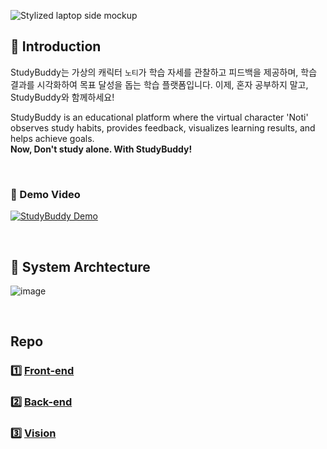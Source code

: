 ![Stylized laptop side mockup](https://github.com/user-attachments/assets/9ea4983c-9874-4a80-be91-eb2173bae19e)        
## 🔎 Introduction      

StudyBuddy는 가상의 캐릭터 `노티`가 학습 자세를 관찰하고 피드백을 제공하며, 학습 결과를 시각화하여 목표 달성을 돕는 학습 플랫폼입니다.
이제, 혼자 공부하지 말고, StudyBuddy와 함께하세요!      

StudyBuddy is an educational platform where the virtual character 'Noti' observes study habits, provides feedback, visualizes learning results, and helps achieve goals.      
**Now, Don't study alone. With StudyBuddy!**

<br>        

### 🎥 Demo Video    
[![StudyBuddy Demo](https://github.com/user-attachments/assets/113016ff-fdf7-40be-9de5-a25691c5c492)](https://youtu.be/c8Y2JzhNGsQ?feature=shared)

<br>        

## 📌 System Archtecture
![image](https://github.com/user-attachments/assets/af2ef79f-2f5f-4fbd-8dd8-347fe6fed1d6)

<br>

## Repo 
### 1️⃣ [Front-end](https://github.com/StudyBuddyCorps/Front-end)      
### 2️⃣ [Back-end](https://github.com/StudyBuddyCorps/Back-end)      
### 3️⃣ [Vision](https://github.com/StudyBuddyCorps/study_judgment_model)
